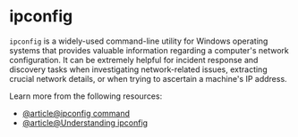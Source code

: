 # ipconfig

`ipconfig` is a widely-used command-line utility for Windows operating systems that provides valuable information regarding a computer's network configuration. It can be extremely helpful for incident response and discovery tasks when investigating network-related issues, extracting crucial network details, or when trying to ascertain a machine's IP address.

Learn more from the following resources:

- [@article@ipconfig command](https://learn.microsoft.com/en-us/windows-server/administration/windows-commands/ipconfig)
- [@article@Understanding ipconfig](https://www.whatismyip.com/ipconfig/)
